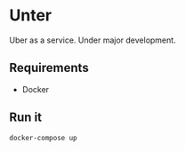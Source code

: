 # Unter

Uber as a service.
Under major development.

## Requirements

 * Docker

## Run it

```bash
docker-compose up
```